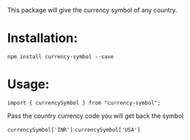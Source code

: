 This package will give the currency symbol of any country.

# Installation:
`npm install currency-symbol --save`

# Usage:
`import { currencySymbol } from "currency-symbol";`

Pass the country currency code you will get back the symbol

`currencySymbol['INR']`
`currencySymbol['USA']`